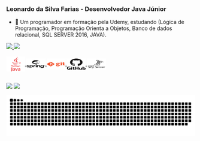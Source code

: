###  Leonardo da Silva Farias - Desenvolvedor Java Júnior

- 🔭  Um programador em formação pela Udemy, estudando (Lógica de Programação, Programação Orienta a Objetos, Banco de dados relacional, SQL SERVER 2016, JAVA).


 <div>
  <a href="https://https://github.com/LeonardoFarias28">
  <img height="160em" src="https://github-readme-stats.vercel.app/api?username=leonardofarias28&show_icons=true&theme=dark&include_all_commits=true&count_private=true"/>
  <img height="160em" src="https://github-readme-stats.vercel.app/api/top-langs/?username=leonardofarias28&layout=compact&langs_count=7&theme=dark"/>
</div>


<div style="display: inline_block"><br>
  <img align="center" alt="Leo-JAVA" height="40" width="50" src="https://raw.githubusercontent.com/devicons/devicon/master/icons/java/java-plain-wordmark.svg">
  <img align="center" alt="Leo-SPRING" height="30" width="50" src="https://raw.githubusercontent.com/devicons/devicon/master/icons/spring/spring-plain-wordmark.svg">
  <img align="center" alt="Leo-GIT" height="30" width="50" src="https://raw.githubusercontent.com/devicons/devicon/master/icons/git/git-plain-wordmark.svg">
  <img align="center" alt="Leo-GITHUB" height="30" width="50" src="https://raw.githubusercontent.com/devicons/devicon/master/icons/github/github-original-wordmark.svg">
  <img align="center" alt="Leo-SQL" height="30" width="50" src="https://raw.githubusercontent.com/devicons/devicon/master/icons/microsoftsqlserver/microsoftsqlserver-plain-wordmark.svg">
  

</div>
  
 ##
  
<div>  
  <a href = "mailto:leonardosfariaas@gmail.com"><img src="https://img.shields.io/badge/-Gmail-%23333?style=for-the-badge&logo=gmail&logoColor=white" target="_blank"></a>
  <a href="https://www.linkedin.com/in/lsfariaas/" target="_blank"><img src="https://img.shields.io/badge/-LinkedIn-%230077B5?style=for-the-badge&logo=linkedin&logoColor=white" target="_blank"></a> 
 
  ![Snake animation](https://github.com/leonardofarias28/leonardofarias28/blob/output/github-contribution-grid-snake.svg)
 
</div>

